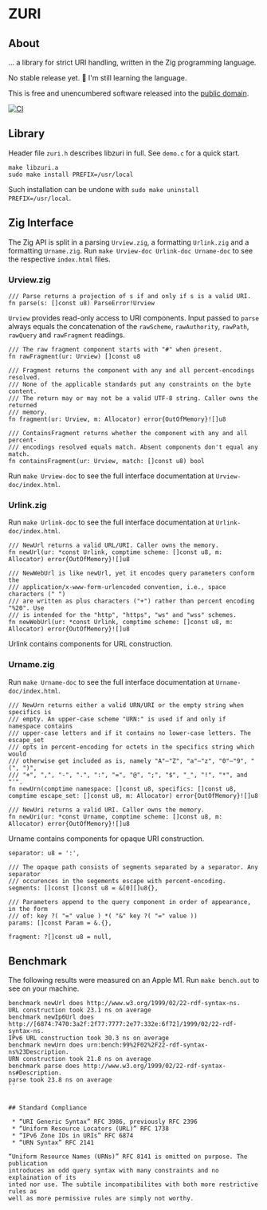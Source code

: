 # ZURI

## About

… a library for strict URI handling, written in the Zig programming language.

No stable release yet. 🚧 I'm still learning the language.

This is free and unencumbered software released into the
[public domain](https://creativecommons.org/publicdomain/zero/1.0).

[![CI](https://github.com/pascaldekloe/zuri/actions/workflows/ci.yml/badge.svg)](https://github.com/pascaldekloe/zuri/actions/workflows/ci.yml)


## Library

Header file `zuri.h` describes libzuri in full. See `demo.c` for a quick start.

    make libzuri.a
    sudo make install PREFIX=/usr/local

Such installation can be undone with `sudo make uninstall PREFIX=/usr/local`.


## Zig Interface

The Zig API is split in a parsing `Urview.zig`, a formatting `Urlink.zig` and a
formatting `Urname.zig`. Run `make Urview-doc Urlink-doc Urname-doc` to see the
respective `index.html` files.


### Urview.zig

```zig
/// Parse returns a projection of s if and only if s is a valid URI.
fn parse(s: []const u8) ParseError!Urview
```

`Urview` provides read-only access to URI components. Input passed to `parse`
always equals the concatenation of the `rawScheme`, `rawAuthority`, `rawPath`,
`rawQuery` and `rawFragment` readings.

```zig
/// The raw fragment component starts with "#" when present.
fn rawFragment(ur: Urview) []const u8

/// Fragment returns the component with any and all percent-encodings resolved.
/// None of the applicable standards put any constraints on the byte content.
/// The return may or may not be a valid UTF-8 string. Caller owns the returned
/// memory.
fn fragment(ur: Urview, m: Allocator) error{OutOfMemory}![]u8

/// ContainsFragment returns whether the component with any and all percent-
/// encodings resolved equals match. Absent components don't equal any match.
fn containsFragment(ur: Urview, match: []const u8) bool
```

Run `make Urview-doc` to see the full interface documentation at `Urview-doc/index.html`.


### Urlink.zig

Run `make Urlink-doc` to see the full interface documentation at `Urlink-doc/index.html`.

```zig
/// NewUrl returns a valid URL/URI. Caller owns the memory.
fn newUrl(ur: *const Urlink, comptime scheme: []const u8, m: Allocator) error{OutOfMemory}![]u8

/// NewWebUrl is like newUrl, yet it encodes query parameters conform the
/// application/x-www-form-urlencoded convention, i.e., space characters (" ")
/// are written as plus characters ("+") rather than percent encoding "%20". Use
/// is intended for the "http", "https", "ws" and "wss" schemes.
fn newWebUrl(ur: *const Urlink, comptime scheme: []const u8, m: Allocator) error{OutOfMemory}![]u8
```

Urlink contains components for URL construction.


### Urname.zig

Run `make Urname-doc` to see the full interface documentation at `Urname-doc/index.html`.

```zig
/// NewUrn returns either a valid URN/URI or the empty string when specifics is
/// empty. An upper-case scheme "URN:" is used if and only if namespace contains
/// upper-case letters and if it contains no lower-case letters. The escape_set
/// opts in percent-encoding for octets in the specifics string which would
/// otherwise get included as is, namely "A"–"Z", "a"–"z", "0"–"9", "(", ")",
/// "+", ",", "-", ".", ":", "=", "@", ";", "$", "_", "!", "*", and "'".
fn newUrn(comptime namespace: []const u8, specifics: []const u8, comptime escape_set: []const u8, m: Allocator) error{OutOfMemory}![]u8

/// NewUri returns a valid URI. Caller owns the memory.
fn newUri(ur: *const Urname, comptime scheme: []const u8, m: Allocator) error{OutOfMemory}![]u8
```

Urname contains components for opaque URI construction.

```zig
separator: u8 = ':',

/// The opaque path consists of segments separated by a separator. Any separator
/// occurences in the segements escape with percent-encoding.
segments: []const []const u8 = &[0][]u8{},

/// Parameters append to the query component in order of appearance, in the form
/// of: key ?( "=" value ) *( "&" key ?( "=" value ))
params: []const Param = &.{},

fragment: ?[]const u8 = null,
```


## Benchmark

The following results were measured on an Apple M1. Run `make bench.out` to see
on your machine.

```
benchmark newUrl does http://www.w3.org/1999/02/22-rdf-syntax-ns.
URL construction took 23.1 ns on average
benchmark newIp6Url does http://[6874:7470:3a2f:2f77:7777:2e77:332e:6f72]/1999/02/22-rdf-syntax-ns.
IPv6 URL construction took 30.3 ns on average
benchmark newUrn does urn:bench:99%2F02%2F22-rdf-syntax-ns%23Description.
URN construction took 21.8 ns on average
benchmark parse does http://www.w3.org/1999/02/22-rdf-syntax-ns#Description.
parse took 23.8 ns on average
``


## Standard Compliance

 * “URI Generic Syntax” RFC 3986, previously RFC 2396
 * “Uniform Resource Locators (URL)” RFC 1738
 * “IPv6 Zone IDs in URIs” RFC 6874
 * “URN Syntax” RFC 2141

“Uniform Resource Names (URNs)” RFC 8141 is omitted on purpose. The publication
introduces an odd query syntax with many constraints and no explaination of its
inted nor use. The subtile incompatibilites with both more restrictive rules as
well as more permissive rules are simply not worthy.
